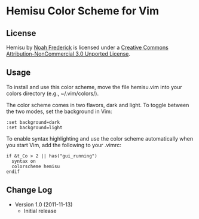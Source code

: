 
Hemisu Color Scheme for Vim
===========================

License
-------

Hemisu by [Noah Frederick](http://noahfrederick.com/blog/2011/vim-color-scheme-hemisu/) is licensed under a [Creative Commons Attribution-NonCommercial 3.0 Unported License](http://creativecommons.org/licenses/by-nc/3.0/).

Usage
-----

To install and use this color scheme, move the file hemisu.vim into your colors directory (e.g., ~/.vim/colors/).

The color scheme comes in two flavors, dark and light. To toggle between the two modes, set the background in Vim:

	:set background=dark
	:set background=light

To enable syntax highlighting and use the color scheme automatically when you start Vim, add the following to your .vimrc:

	if &t_Co > 2 || has("gui_running")
	  syntax on
	  colorscheme hemisu
	endif

Change Log
----------

- Version 1.0 (2011-11-13)
	- Initial release
